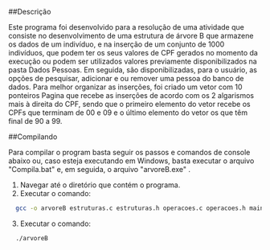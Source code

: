 ##Descrição

Este programa foi desenvolvido para a resolução de uma atividade que
consiste no desenvolvimento de uma estrutura de árvore B que armazene os 
dados de um indivíduo, e na inserção de um conjunto de 1000 indivíduos, 
que podem ter os seus valores de CPF gerados no momento da execução ou 
podem ser utilizados valores previamente disponibilizados na pasta Dados 
Pessoas. Em seguida, são disponibilizadas, para o usuário, as opções de
pesquisar, adicionar e ou remover uma pessoa do banco de dados.
Para melhor organizar as inserções, foi criado um vetor com 10 ponteiros 
Pagina que recebe as inserções de acordo com os 2 algarismos mais à direita 
do CPF, sendo que o primeiro elemento do vetor recebe os CPFs que terminam 
de 00 e 09 e o último elemento do vetor os que têm final de 90 a 99.
  
##Compilando

Para compilar o program basta seguir os passos e comandos de console abaixo ou,
caso esteja executando em Windows, basta executar o arquivo "Compila.bat" e,
em seguida, o arquivo "arvoreB.exe" .
  
1. Navegar até o diretório que contém o programa.
2. Executar o comando: 
```bash 
  gcc -o arvoreB estruturas.c estruturas.h operacoes.c operacoes.h main.c 
```
3. Executar o comando:
```bash 
  ./arvoreB 
```

  

